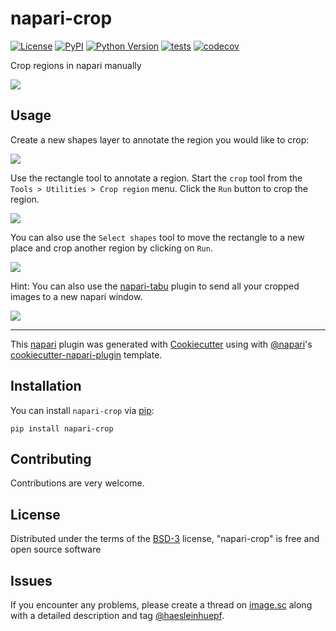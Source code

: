 # napari-crop

[![License](https://img.shields.io/pypi/l/napari-crop.svg?color=green)](https://github.com/haesleinhuepf/napari-crop/raw/master/LICENSE)
[![PyPI](https://img.shields.io/pypi/v/napari-crop.svg?color=green)](https://pypi.org/project/napari-crop)
[![Python Version](https://img.shields.io/pypi/pyversions/napari-crop.svg?color=green)](https://python.org)
[![tests](https://github.com/haesleinhuepf/napari-crop/workflows/tests/badge.svg)](https://github.com/haesleinhuepf/napari-crop/actions)
[![codecov](https://codecov.io/gh/haesleinhuepf/napari-crop/branch/master/graph/badge.svg)](https://codecov.io/gh/haesleinhuepf/napari-crop)

Crop regions in napari manually

![](https://github.com/haesleinhuepf/napari-crop/raw/main/images/screencast.gif)

## Usage
Create a new shapes layer to annotate the region you would like to crop:

![](https://github.com/haesleinhuepf/napari-crop/raw/main/images/shapes.png)

Use the rectangle tool to annotate a region. Start the `crop` tool from the `Tools > Utilities > Crop region` menu. 
Click the `Run` button to crop the region.

![](https://github.com/haesleinhuepf/napari-crop/raw/main/images/draw_rectangle.png)

You can also use the `Select shapes` tool to move the rectangle to a new place and crop another region by clicking on `Run`.

![](https://github.com/haesleinhuepf/napari-crop/raw/main/images/move_rectangle.png)

Hint: You can also use the [napari-tabu](https://www.napari-hub.org/plugins/napari-tabu) plugin to send all your cropped images to a new napari window.

![](https://github.com/haesleinhuepf/napari-crop/raw/main/images/new_window.gif)

----------------------------------

This [napari] plugin was generated with [Cookiecutter] using with [@napari]'s [cookiecutter-napari-plugin] template.

## Installation

You can install `napari-crop` via [pip]:

    pip install napari-crop

## Contributing

Contributions are very welcome. 

## License

Distributed under the terms of the [BSD-3] license,
"napari-crop" is free and open source software

## Issues

If you encounter any problems, please create a thread on [image.sc] along with a detailed description and tag [@haesleinhuepf].

[napari]: https://github.com/napari/napari
[Cookiecutter]: https://github.com/audreyr/cookiecutter
[@napari]: https://github.com/napari
[MIT]: http://opensource.org/licenses/MIT
[BSD-3]: http://opensource.org/licenses/BSD-3-Clause
[GNU GPL v3.0]: http://www.gnu.org/licenses/gpl-3.0.txt
[GNU LGPL v3.0]: http://www.gnu.org/licenses/lgpl-3.0.txt
[Apache Software License 2.0]: http://www.apache.org/licenses/LICENSE-2.0
[Mozilla Public License 2.0]: https://www.mozilla.org/media/MPL/2.0/index.txt
[cookiecutter-napari-plugin]: https://github.com/napari/cookiecutter-napari-plugin
[file an issue]: https://github.com/haesleinhuepf/napari-crop/issues
[napari]: https://github.com/napari/napari
[tox]: https://tox.readthedocs.io/en/latest/
[pip]: https://pypi.org/project/pip/
[PyPI]: https://pypi.org/
[image.sc]: https://image.sc
[@haesleinhuepf]: https://twitter.com/haesleinhuepf

